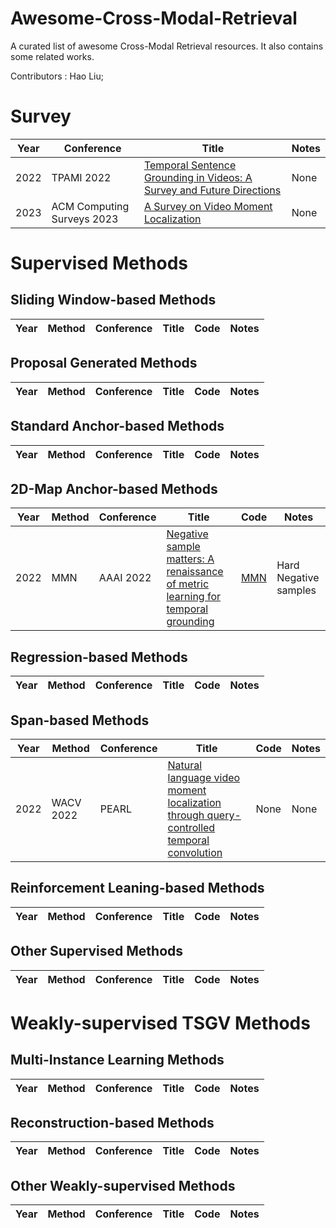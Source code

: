 # Awesome-Cross-Modal-Retrieval
A curated list of awesome Cross-Modal Retrieval resources. It also contains some related works. 

Contributors : Hao Liu;

# Survey
Year|Conference|Title|Notes
-----|-----|-----|-----|
2022|TPAMI 2022|[Temporal Sentence Grounding in Videos: A Survey and Future Directions](https://arxiv.org/pdf/2201.08071.pdf)|None
2023|ACM Computing Surveys 2023|[A Survey on Video Moment Localization](https://dl.acm.org/doi/abs/10.1145/3556537)|None
# Supervised Methods
## Sliding Window-based Methods
Year|Method|Conference|Title|Code|Notes
-----|----|-----|-----|-----|-----|

## Proposal Generated Methods
Year|Method|Conference|Title|Code|Notes
-----|----|-----|-----|-----|-----|

## Standard Anchor-based Methods
Year|Method|Conference|Title|Code|Notes
-----|----|-----|-----|-----|-----|
## 2D-Map Anchor-based Methods
Year|Method|Conference|Title|Code|Notes
-----|----|-----|-----|-----|-----|
2022|MMN|AAAI 2022|[Negative sample matters: A renaissance of metric learning for temporal grounding](https://arxiv.org/pdf/2109.04872.pdf)|[MMN](https://github.com/MCG-NJU/MMN)|Hard Negative samples
## Regression-based Methods
Year|Method|Conference|Title|Code|Notes
-----|----|-----|-----|-----|-----|
## Span-based Methods
Year|Method|Conference|Title|Code|Notes
-----|----|-----|-----|-----|-----|
2022|WACV 2022|PEARL|[Natural language video moment localization through query-controlled temporal convolution](https://sites.ecse.rpi.edu/~rjradke/papers/zhang-wacv22.pdf)|None|None
## Reinforcement Leaning-based Methods
Year|Method|Conference|Title|Code|Notes
-----|----|-----|-----|-----|-----|
## Other Supervised Methods
Year|Method|Conference|Title|Code|Notes
-----|----|-----|-----|-----|-----|

# Weakly-supervised TSGV Methods
## Multi-Instance Learning Methods
Year|Method|Conference|Title|Code|Notes
-----|----|-----|-----|-----|-----|
## Reconstruction-based Methods
Year|Method|Conference|Title|Code|Notes
-----|----|-----|-----|-----|-----|
## Other Weakly-supervised Methods
Year|Method|Conference|Title|Code|Notes
-----|----|-----|-----|-----|-----|

